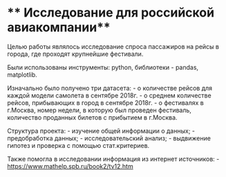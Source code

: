 # ** Исследование для российской авиакомпании**

Целью работы являлось исследование спроса пассажиров на рейсы в города, где проходят крупнейшие фестивали.

Были использованы инструменты: python, библиотеки - pandas, matplotlib.

Изначально было получено три датасета:
	- о количестве рейсов для каждой модели самолета в сентябре 2018г.
	- о среднем количестве рейсов, прибывающих в город в сентябре 2018г.
	- о фестивалях в г.Москва, номер недели, в которую был проведен фестиваль, количество проданных билетов с прибытием в г.Москва.

Структура проекта:
	- изучение общей информации о данных;
	- предобработка данных;
	- исследовательский анализ;
	- выдвижение гипотез и проверка с помощью стат.критериев.

Также помогла в исследовании информация из интернет источников:
	- https://www.mathelp.spb.ru/book2/tv12.htm